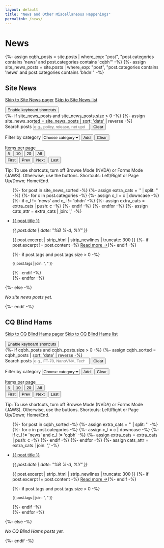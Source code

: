 ```yaml
---
layout: default
title: "News and Other Miscellaneous Happenings"
permalink: /news/
---
```


# News

{%- assign cqbh_posts = site.posts | where_exp: "post", "post.categories contains 'news' and post.categories contains 'cqbh'" -%}
{%- assign site_news_posts = site.posts | where_exp: "post", "post.categories contains 'news' and post.categories contains 'bhdn'" -%}

<section class="news-section" id="site-news" data-pager data-default-size="5" data-pager-focus="heading" aria-labelledby="site-news-heading">
  <h2 id="site-news-heading">Site News</h2>
  <p>
    <a class="skip-link" href="#site-news-pager">Skip to Site News pager</a>
    <a class="skip-link" href="#site-news-list">Skip to Site News list</a>
  </p>
  <div class="pager-shortcuts-toggle">
    <button type="button" data-pager-shortcuts-toggle aria-pressed="false">Enable keyboard shortcuts</button>
  </div>
  {%- if site_news_posts and site_news_posts.size > 0 -%}
  {%- assign site_news_sorted = site_news_posts | sort: 'date' | reverse -%}
  <form class="pager-search" role="search" aria-label="Search site news posts">
    <label for="site-news-search">Search posts</label>
    <input id="site-news-search" type="search" placeholder="e.g., policy, release, net updates" data-pager-search>
    <button type="button" data-pager-search-clear aria-label="Clear search">Clear</button>
  </form>
  <form class="pager-cats" aria-label="Filter by category">
    <label for="site-news-cat">Filter by category</label>
    <select id="site-news-cat" data-pager-cat-select>
      <option value="">Choose category</option>
    </select>
    <button type="button" data-pager-cat-add>Add</button>
    <button type="button" data-pager-cat-clear>Clear</button>
    <div class="pager-cat-active" data-pager-cat-active aria-live="polite" aria-atomic="true"></div>
  </form>
  <div class="pager-toolbar">
    <span class="pager-label">Items per page</span>
    <div class="pager-size-buttons" role="group" aria-label="Items per page">
      <button type="button" data-pager-size-btn="5" aria-pressed="true">5</button>
      <button type="button" data-pager-size-btn="10">10</button>
      <button type="button" data-pager-size-btn="20">20</button>
      <button type="button" data-pager-size-btn="all">All</button>
    </div>
    <nav class="pager-nav" id="site-news-pager" aria-label="Site News Pagination" aria-controls="site-news-list" aria-describedby="site-news-status" tabindex="-1">
      <button type="button" data-pager-first aria-label="First page">First</button>
      <button type="button" data-pager-prev aria-label="Previous page">Prev</button>
      <span data-pager-pages></span>
      <button type="button" data-pager-next aria-label="Next page">Next</button>
      <button type="button" data-pager-last aria-label="Last page">Last</button>
      <span class="pager-status" id="site-news-status" data-pager-status-visible></span>
      <span class="sr-only" role="status" aria-live="polite" aria-atomic="true" data-pager-status></span>
    </nav>
  </div>
  <p class="pager-help">Tip: To use shortcuts, turn off Browse Mode (NVDA) or Forms Mode (JAWS). Otherwise, use the buttons. Shortcuts: Left/Right or Page Up/Down; Home/End.</p>
  <ul class="news-list" id="site-news-list" data-pager-list tabindex="-1">
    {%- for post in site_news_sorted -%}
    {%- assign extra_cats = '' | split: '' -%}
    {%- for c in post.categories -%}
      {%- assign c_l = c | downcase -%}
      {%- if c_l != 'news' and c_l != 'bhdn' -%}
        {%- assign extra_cats = extra_cats | push: c -%}
      {%- endif -%}
    {%- endfor -%}
    {%- assign cats_attr = extra_cats | join: ',' -%}
    <li data-cats="{{ cats_attr }}">
      <p><a href="{{ post.url | relative_url }}">{{ post.title }}</a></p>
      <p><em>{{ post.date | date: "%B %-d, %Y" }}</em></p>
      <p>{{ post.excerpt | strip_html | strip_newlines | truncate: 300 }}
      {%- if post.excerpt != post.content -%} <a href="{{ post.url | relative_url }}">Read more →</a>{%- endif -%}</p>
      {%- if post.tags and post.tags.size > 0 -%}<p><small>{{ post.tags | join: ", " }}</small></p>{%- endif -%}
    </li>
    {%- endfor -%}
  </ul>
  {%- else -%}
  <p><em>No site news posts yet.</em></p>
  {%- endif -%}
</section>

<section class="news-section" id="cqbh-news" data-pager data-default-size="5" data-pager-focus="heading" aria-labelledby="cqbh-news-heading">
  <h2 id="cqbh-news-heading">CQ Blind Hams</h2>
  <p>
    <a class="skip-link" href="#cqbh-news-pager">Skip to CQ Blind Hams pager</a>
    <a class="skip-link" href="#cqbh-news-list">Skip to CQ Blind Hams list</a>
  </p>
  <div class="pager-shortcuts-toggle">
    <button type="button" data-pager-shortcuts-toggle aria-pressed="false">Enable keyboard shortcuts</button>
  </div>
  {%- if cqbh_posts and cqbh_posts.size > 0 -%}
  {%- assign cqbh_sorted = cqbh_posts | sort: 'date' | reverse -%}
  <form class="pager-search" role="search" aria-label="Search CQ Blind Hams posts">
    <label for="cqbh-news-search">Search posts</label>
    <input id="cqbh-news-search" type="search" placeholder="e.g., FT-70, NanoVNA, TechZoom" data-pager-search>
    <button type="button" data-pager-search-clear aria-label="Clear search">Clear</button>
  </form>
  <form class="pager-cats" aria-label="Filter by category">
    <label for="cqbh-news-cat">Filter by category</label>
    <select id="cqbh-news-cat" data-pager-cat-select>
      <option value="">Choose category</option>
    </select>
    <button type="button" data-pager-cat-add>Add</button>
    <button type="button" data-pager-cat-clear>Clear</button>
    <div class="pager-cat-active" data-pager-cat-active aria-live="polite" aria-atomic="true"></div>
  </form>
  <div class="pager-toolbar">
    <span class="pager-label">Items per page</span>
    <div class="pager-size-buttons" role="group" aria-label="Items per page">
      <button type="button" data-pager-size-btn="5" aria-pressed="true">5</button>
      <button type="button" data-pager-size-btn="10">10</button>
      <button type="button" data-pager-size-btn="20">20</button>
      <button type="button" data-pager-size-btn="all">All</button>
    </div>
    <nav class="pager-nav" id="cqbh-news-pager" aria-label="CQ Blind Hams Pagination" aria-controls="cqbh-news-list" aria-describedby="cqbh-news-status" tabindex="-1">
      <button type="button" data-pager-first aria-label="First page">First</button>
      <button type="button" data-pager-prev aria-label="Previous page">Prev</button>
      <span data-pager-pages></span>
      <button type="button" data-pager-next aria-label="Next page">Next</button>
      <button type="button" data-pager-last aria-label="Last page">Last</button>
      <span class="pager-status" id="cqbh-news-status" data-pager-status-visible></span>
      <span class="sr-only" role="status" aria-live="polite" aria-atomic="true" data-pager-status></span>
    </nav>
  </div>
  <p class="pager-help">Tip: To use shortcuts, turn off Browse Mode (NVDA) or Forms Mode (JAWS). Otherwise, use the buttons. Shortcuts: Left/Right or Page Up/Down; Home/End.</p>
  <ul class="news-list" id="cqbh-news-list" data-pager-list tabindex="-1">
    {%- for post in cqbh_sorted -%}
    {%- assign extra_cats = '' | split: '' -%}
    {%- for c in post.categories -%}
      {%- assign c_l = c | downcase -%}
      {%- if c_l != 'news' and c_l != 'cqbh' -%}
        {%- assign extra_cats = extra_cats | push: c -%}
      {%- endif -%}
    {%- endfor -%}
    {%- assign cats_attr = extra_cats | join: ',' -%}
    <li data-cats="{{ cats_attr }}">
      <p><a href="{{ post.url | relative_url }}">{{ post.title }}</a></p>
      <p><em>{{ post.date | date: "%B %-d, %Y" }}</em></p>
      <p>{{ post.excerpt | strip_html | strip_newlines | truncate: 300 }}
      {%- if post.excerpt != post.content -%} <a href="{{ post.url | relative_url }}">Read more →</a>{%- endif -%}</p>
      {%- if post.tags and post.tags.size > 0 -%}<p><small>{{ post.tags | join: ", " }}</small></p>{%- endif -%}
    </li>
    {%- endfor -%}
  </ul>
  {%- else -%}
  <p><em>No CQ Blind Hams posts yet.</em></p>
  {%- endif -%}
</section>

<script defer src="{{ '/assets/js/pager.js' | relative_url }}"></script>

